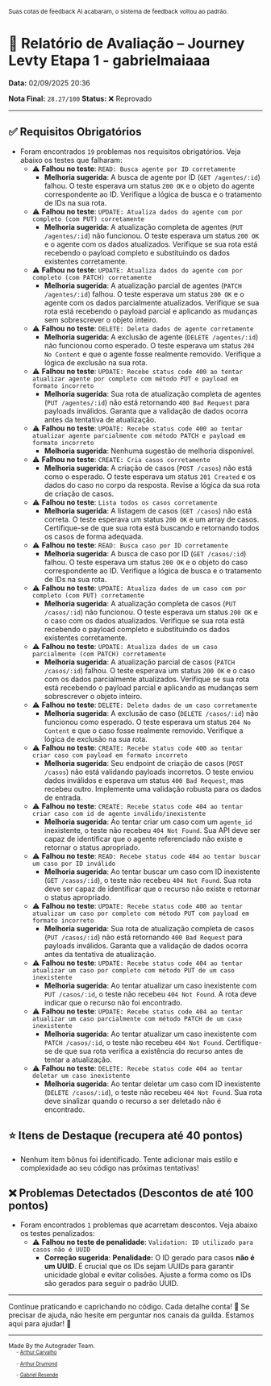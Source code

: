 <sup>Suas cotas de feedback AI acabaram, o sistema de feedback voltou ao padrão.</sup>

# 🧪 Relatório de Avaliação – Journey Levty Etapa 1 - gabrielmaiaaa

**Data:** 02/09/2025 20:36

**Nota Final:** `28.27/100`
**Status:** ❌ Reprovado

---
## ✅ Requisitos Obrigatórios
- Foram encontrados `19` problemas nos requisitos obrigatórios. Veja abaixo os testes que falharam:
  - ⚠️ **Falhou no teste**: `READ: Busca agente por ID corretamente`
    - **Melhoria sugerida**: A busca de agente por ID (`GET /agentes/:id`) falhou. O teste esperava um status `200 OK` e o objeto do agente correspondente ao ID. Verifique a lógica de busca e o tratamento de IDs na sua rota.
  - ⚠️ **Falhou no teste**: `UPDATE: Atualiza dados do agente com por completo (com PUT) corretamente`
    - **Melhoria sugerida**: A atualização completa de agentes (`PUT /agentes/:id`) não funcionou. O teste esperava um status `200 OK` e o agente com os dados atualizados. Verifique se sua rota está recebendo o payload completo e substituindo os dados existentes corretamente.
  - ⚠️ **Falhou no teste**: `UPDATE: Atualiza dados do agente com por completo (com PATCH) corretamente`
    - **Melhoria sugerida**: A atualização parcial de agentes (`PATCH /agentes/:id`) falhou. O teste esperava um status `200 OK` e o agente com os dados parcialmente atualizados. Verifique se sua rota está recebendo o payload parcial e aplicando as mudanças sem sobrescrever o objeto inteiro.
  - ⚠️ **Falhou no teste**: `DELETE: Deleta dados de agente corretamente`
    - **Melhoria sugerida**: A exclusão de agente (`DELETE /agentes/:id`) não funcionou como esperado. O teste esperava um status `204 No Content` e que o agente fosse realmente removido. Verifique a lógica de exclusão na sua rota.
  - ⚠️ **Falhou no teste**: `UPDATE: Recebe status code 400 ao tentar atualizar agente por completo com método PUT e payload em formato incorreto`
    - **Melhoria sugerida**: Sua rota de atualização completa de agentes (`PUT /agentes/:id`) não está retornando `400 Bad Request` para payloads inválidos. Garanta que a validação de dados ocorra antes da tentativa de atualização.
  - ⚠️ **Falhou no teste**: `UPDATE: Recebe status code 400 ao tentar atualizar agente parcialmente com método PATCH e payload em formato incorreto`
    - **Melhoria sugerida**: Nenhuma sugestão de melhoria disponível.
  - ⚠️ **Falhou no teste**: `CREATE: Cria casos corretamente`
    - **Melhoria sugerida**: A criação de casos (`POST /casos`) não está como o esperado. O teste esperava um status `201 Created` e os dados do caso no corpo da resposta. Revise a lógica da sua rota de criação de casos.
  - ⚠️ **Falhou no teste**: `Lista todos os casos corretamente`
    - **Melhoria sugerida**: A listagem de casos (`GET /casos`) não está correta. O teste esperava um status `200 OK` e um array de casos. Certifique-se de que sua rota está buscando e retornando todos os casos de forma adequada.
  - ⚠️ **Falhou no teste**: `READ: Busca caso por ID corretamente`
    - **Melhoria sugerida**: A busca de caso por ID (`GET /casos/:id`) falhou. O teste esperava um status `200 OK` e o objeto do caso correspondente ao ID. Verifique a lógica de busca e o tratamento de IDs na sua rota.
  - ⚠️ **Falhou no teste**: `UPDATE: Atualiza dados de um caso com por completo (com PUT) corretamente`
    - **Melhoria sugerida**: A atualização completa de casos (`PUT /casos/:id`) não funcionou. O teste esperava um status `200 OK` e o caso com os dados atualizados. Verifique se sua rota está recebendo o payload completo e substituindo os dados existentes corretamente.
  - ⚠️ **Falhou no teste**: `UPDATE: Atualiza dados de um caso parcialmente (com PATCH) corretamente`
    - **Melhoria sugerida**: A atualização parcial de casos (`PATCH /casos/:id`) falhou. O teste esperava um status `200 OK` e o caso com os dados parcialmente atualizados. Verifique se sua rota está recebendo o payload parcial e aplicando as mudanças sem sobrescrever o objeto inteiro.
  - ⚠️ **Falhou no teste**: `DELETE: Deleta dados de um caso corretamente`
    - **Melhoria sugerida**: A exclusão de caso (`DELETE /casos/:id`) não funcionou como esperado. O teste esperava um status `204 No Content` e que o caso fosse realmente removido. Verifique a lógica de exclusão na sua rota.
  - ⚠️ **Falhou no teste**: `CREATE: Recebe status code 400 ao tentar criar caso com payload em formato incorreto`
    - **Melhoria sugerida**: Seu endpoint de criação de casos (`POST /casos`) não está validando payloads incorretos. O teste enviou dados inválidos e esperava um status `400 Bad Request`, mas recebeu outro. Implemente uma validação robusta para os dados de entrada.
  - ⚠️ **Falhou no teste**: `CREATE: Recebe status code 404 ao tentar criar caso com id de agente inválido/inexistente`
    - **Melhoria sugerida**: Ao tentar criar um caso com um `agente_id` inexistente, o teste não recebeu `404 Not Found`. Sua API deve ser capaz de identificar que o agente referenciado não existe e retornar o status apropriado.
  - ⚠️ **Falhou no teste**: `READ: Recebe status code 404 ao tentar buscar um caso por ID inválido`
    - **Melhoria sugerida**: Ao tentar buscar um caso com ID inexistente (`GET /casos/:id`), o teste não recebeu `404 Not Found`. Sua rota deve ser capaz de identificar que o recurso não existe e retornar o status apropriado.
  - ⚠️ **Falhou no teste**: `UPDATE: Recebe status code 400 ao tentar atualizar um caso por completo com método PUT com payload em formato incorreto`
    - **Melhoria sugerida**: Sua rota de atualização completa de casos (`PUT /casos/:id`) não está retornando `400 Bad Request` para payloads inválidos. Garanta que a validação de dados ocorra antes da tentativa de atualização.
  - ⚠️ **Falhou no teste**: `UPDATE: Recebe status code 404 ao tentar atualizar um caso por completo com método PUT de um caso inexistente`
    - **Melhoria sugerida**: Ao tentar atualizar um caso inexistente com `PUT /casos/:id`, o teste não recebeu `404 Not Found`. A rota deve indicar que o recurso não foi encontrado.
  - ⚠️ **Falhou no teste**: `UPDATE: Recebe status code 404 ao tentar atualizar um caso parcialmente com método PATCH de um caso inexistente`
    - **Melhoria sugerida**: Ao tentar atualizar um caso inexistente com `PATCH /casos/:id`, o teste não recebeu `404 Not Found`. Certifique-se de que sua rota verifica a existência do recurso antes de tentar a atualização.
  - ⚠️ **Falhou no teste**: `DELETE: Recebe status code 404 ao tentar deletar um caso inexistente`
    - **Melhoria sugerida**: Ao tentar deletar um caso com ID inexistente (`DELETE /casos/:id`), o teste não recebeu `404 Not Found`. Sua rota deve sinalizar quando o recurso a ser deletado não é encontrado.

## ⭐ Itens de Destaque (recupera até 40 pontos)
- Nenhum item bônus foi identificado. Tente adicionar mais estilo e complexidade ao seu código nas próximas tentativas!

## ❌ Problemas Detectados (Descontos de até 100 pontos)
- Foram encontrados `1` problemas que acarretam descontos. Veja abaixo os testes penalizados:
  - ⚠️ **Falhou no teste de penalidade**: `Validation: ID utilizado para casos não é UUID`
    - **Correção sugerida**: **Penalidade:** O ID gerado para casos **não é um UUID**. É crucial que os IDs sejam UUIDs para garantir unicidade global e evitar colisões. Ajuste a forma como os IDs são gerados para seguir o padrão UUID.

---
Continue praticando e caprichando no código. Cada detalhe conta! 💪
Se precisar de ajuda, não hesite em perguntar nos canais da guilda. Estamos aqui para ajudar! 🤝

---
<sup>Made By the Autograder Team.</sup><br>&nbsp;&nbsp;&nbsp;&nbsp;<sup><sup>- [Arthur Carvalho](https://github.com/ArthurCRodrigues)</sup></sup><br>&nbsp;&nbsp;&nbsp;&nbsp;<sup><sup>- [Arthur Drumond](https://github.com/drumondpucminas)</sup></sup><br>&nbsp;&nbsp;&nbsp;&nbsp;<sup><sup>- [Gabriel Resende](https://github.com/gnvr29)</sup></sup>